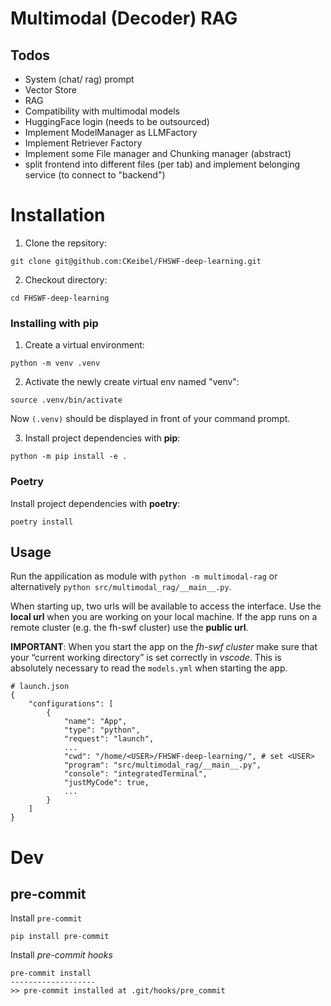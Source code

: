 # Multimodal (Decoder) RAG
## Todos
- System (chat/ rag) prompt
- Vector Store
- RAG
- Compatibility with multimodal models
- HuggingFace login (needs to be outsourced)
- Implement ModelManager as LLMFactory
- Implement Retriever Factory
- Implement some File manager and Chunking manager (abstract)
- split frontend into different files (per tab) and implement belonging service (to connect to "backend")

# Installation
1. Clone the repsitory:

```
git clone git@github.com:CKeibel/FHSWF-deep-learning.git
```

2. Checkout directory:
```
cd FHSWF-deep-learning
```

### Installing with pip

1. Create a virtual environment:
```
python -m venv .venv
```

2. Activate the newly create virtual env named "venv":
```
source .venv/bin/activate
```
Now `(.venv)` should be displayed in front of your command prompt.

3. Install project dependencies with **pip**:

```
python -m pip install -e .
```

### Poetry

Install project dependencies with **poetry**:
```
poetry install
```

## Usage
Run the appilication as module with `python -m multimodal-rag` or alternatively `python src/multimodal_rag/__main__.py`.

When starting up, two urls will be available to access the interface. Use the **local url** when you are working on your local machine. If the app runs on a remote cluster (e.g. the fh-swf cluster) use the **public url**.

**IMPORTANT**:
When you start the app on the *fh-swf cluster* make sure that your “current working directory” is set correctly in *vscode*. This is absolutely necessary to read the `models.yml` when starting the app.
```
# launch.json
{
    "configurations": [
        {
            "name": "App",
            "type": "python",
            "request": "launch",
            ...
            "cwd": "/home/<USER>/FHSWF-deep-learning/", # set <USER>
            "program": "src/multimodal_rag/__main__.py",
            "console": "integratedTerminal",
            "justMyCode": true,
            ...
        }
    ]
}
```

# Dev
## pre-commit
Install `pre-commit`
```
pip install pre-commit
```

Install *pre-commit hooks*
```
pre-commit install
-------------------
>> pre-commit installed at .git/hooks/pre_commit
```
